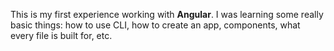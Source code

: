 This is my first experience working with **Angular**. I was learning some really basic things: how to use CLI, how to create an app, components, what every file is built for, etc.
